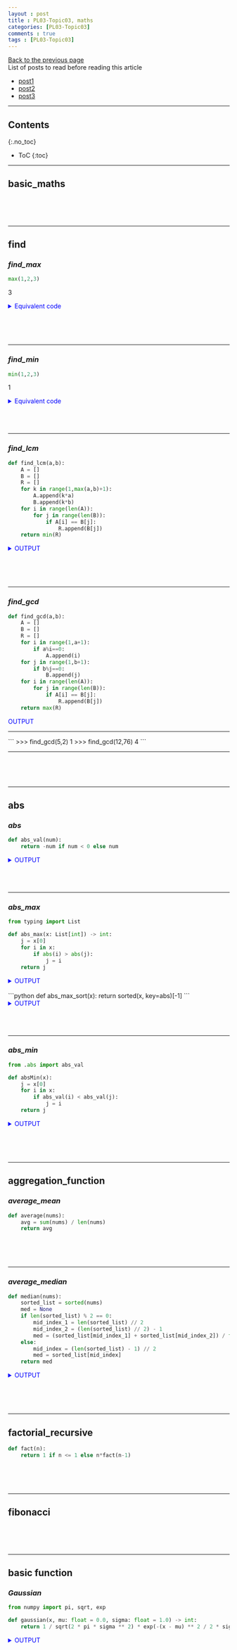 ```yaml
---
layout : post
title : PL03-Topic03, maths
categories: [PL03-Topic03]
comments : true
tags : [PL03-Topic03]
---
```

[Back to the previous page](https://userdyk-github.github.io/pl03/PL03-Contents.html) <br>
List of posts to read before reading this article
- <a href='https://userdyk-github.github.io/'>post1</a>
- <a href='https://userdyk-github.github.io/'>post2</a>
- <a href='https://userdyk-github.github.io/'>post3</a>

---

## Contents
{:.no_toc}

* ToC
{:toc}

<hr class="division1">

## **basic_maths**

<br><br><br>

<hr class="division2">




## **find**

### ***find_max***

```python
max(1,2,3)
```
<span class="jb-medium">3</span>
<details markdown="1">
<summary class='jb-small' style="color:blue">Equivalent code</summary>
<hr class='division3'>
```python
def find_max(nums):
    max = nums[0]
    for x in nums:
        if x > max:
            max = x
    print(max)
```
<hr class='division3'>
</details>



<br><br><br>

---

### ***find_min***

```python
min(1,2,3)
```
<span class="jb-medium">1</span>
<details markdown="1">
<summary class='jb-small' style="color:blue">Equivalent code</summary>
<hr class='division3'>
```python
def find_min(x):
    min_num = x[0]
    for i in x:
        if min_num > i:
            min_num = i
    return min_num
```
<hr class='division3'>
</details>
<br><br><br>

---

### ***find_lcm***

```python
def find_lcm(a,b):
    A = []
    B = []
    R = []
    for k in range(1,max(a,b)+1):
        A.append(k*a)
        B.append(k*b)
    for i in range(len(A)):
        for j in range(len(B)):
            if A[i] == B[j]:
                R.append(B[j])
    return min(R)
```
<details markdown="1">
<summary class='jb-small' style="color:blue">OUTPUT</summary>
<hr class='division3'>
```
>>> find_lcm(5,2)
10
>>> find_lcm(12,76)
228
```
<hr class='division3'>
</details>

<br><br><br>

---

### ***find_gcd***

```python
def find_gcd(a,b):
    A = []
    B = []
    R = []
    for i in range(1,a+1):
        if a%i==0:
            A.append(i)
    for j in range(1,b+1):
        if b%j==0:
            B.append(j)
    for i in range(len(A)):
        for j in range(len(B)):
            if A[i] == B[j]:
                R.append(B[j])
    return max(R)
```
<summary class='jb-small' style="color:blue">OUTPUT</summary>
<hr class='division3'>
```
>>> find_gcd(5,2)
1
>>> find_gcd(12,76)
4
```
<hr class='division3'>
</details>
<br><br><br>
<hr class="division2">

## **abs**

### ***abs***

```python
def abs_val(num):
    return -num if num < 0 else num
```
<details markdown="1">
<summary class='jb-small' style="color:blue">OUTPUT</summary>
<hr class='division3'>
```
>>> abs_val(-5)
5
>>> abs_val(0)
0
```
<hr class='division3'>
</details>
<br><br><br>

---

### ***abs_max***

```python
from typing import List

def abs_max(x: List[int]) -> int:
    j = x[0]
    for i in x:
        if abs(i) > abs(j):
            j = i
    return j
```
<details markdown="1">
<summary class='jb-small' style="color:blue">OUTPUT</summary>
<hr class='division3'>
```
>>> abs_max([0,5,1,11])
11
>>> abs_max([3,-10,-2])
-10
```
<hr class='division3'>
</details>
<br>
```python
def abs_max_sort(x):
    return sorted(x, key=abs)[-1]
```
<details markdown="1">
<summary class='jb-small' style="color:blue">OUTPUT</summary>
<hr class='division3'>
```
>>> abs_max_sort([0,5,1,11])
11
>>> abs_max_sort([3,-10,-2])
-10
```
<hr class='division3'>
</details>
<br><br><br>

---

### ***abs_min***

```python
from .abs import abs_val

def absMin(x):
    j = x[0]
    for i in x:
        if abs_val(i) < abs_val(j):
            j = i
    return j
```

<details markdown="1">
<summary class='jb-small' style="color:blue">OUTPUT</summary>
<hr class='division3'>
```
>>> absMin([0,5,1,11])
0
>>> absMin([3,-10,-2])
-2
```
<hr class='division3'>
</details>

<br><br><br>

<hr class="division2">

## **aggregation_function**

### ***average_mean***

```python
def average(nums):
    avg = sum(nums) / len(nums)
    return avg
```

<br><br><br>

---

### ***average_median***

```python
def median(nums):
    sorted_list = sorted(nums)
    med = None
    if len(sorted_list) % 2 == 0:
        mid_index_1 = len(sorted_list) // 2
        mid_index_2 = (len(sorted_list) // 2) - 1
        med = (sorted_list[mid_index_1] + sorted_list[mid_index_2]) / float(2)
    else:
        mid_index = (len(sorted_list) - 1) // 2
        med = sorted_list[mid_index]
    return med
```

<details markdown="1">
<summary class='jb-small' style="color:blue">OUTPUT</summary>
<hr class='division3'>
```
>>> median([0])
0
>>> median([4,1,3,2])
2.5
```
<hr class='division3'>
</details>

<br><br><br>

<hr class="division2">

## **factorial_recursive**

```python
def fact(n):
    return 1 if n <= 1 else n*fact(n-1)
```

<br><br><br>

<hr class="division2">

## **fibonacci**

<br><br><br>

<hr class="division2">

## **basic function**

### ***Gaussian***

```python
from numpy import pi, sqrt, exp

def gaussian(x, mu: float = 0.0, sigma: float = 1.0) -> int:
    return 1 / sqrt(2 * pi * sigma ** 2) * exp(-(x - mu) ** 2 / 2 * sigma ** 2)
```
<details markdown="1">
<summary class='jb-small' style="color:blue">OUTPUT</summary>
<hr class='division3'>
```
>>> gaussian(1)
0.24197072451914337
  
>>> gaussian(24)
3.342714441794458e-126
Supports NumPy Arrays
Use numpy.meshgrid with this to generate gaussian blur on images.
>>> import numpy as np
>>> x = np.arange(15)
>>> gaussian(x)
array([3.98942280e-01, 2.41970725e-01, 5.39909665e-02, 4.43184841e-03,
       1.33830226e-04, 1.48671951e-06, 6.07588285e-09, 9.13472041e-12,
       5.05227108e-15, 1.02797736e-18, 7.69459863e-23, 2.11881925e-27,
       2.14638374e-32, 7.99882776e-38, 1.09660656e-43])
           
>>> gaussian(15)
5.530709549844416e-50

>>> gaussian(10**234) # doctest: +IGNORE_EXCEPTION_DETAIL
Traceback (most recent call last):
    ...
OverflowError: (34, 'Result too large')

>>> gaussian(10**-326)
0.3989422804014327

>>> gaussian(2523, mu=234234, sigma=3425)
0.0
```
<hr class='division3'>
</details>

<br><br><br>

---

### ***softmax***

```python
def softmax(vector):
    exponentVector = np.exp(vector)
    sumOfExponents = np.sum(exponentVector)
    softmax_vector = exponentVector / sumOfExponents
    return softmax_vector
```
<details markdown="1">
<summary class='jb-small' style="color:blue">OUTPUT</summary>
<hr class='division3'>
```
>>> np.ceil(np.sum(softmax([1,2,3,4])))
1.0

>>> vec = np.array([5,5])
>>> softmax(vec)
array([0.5, 0.5])

>>> softmax([0])
array([1.])
```
<hr class='division3'>
</details>

<br><br><br>

<hr class="division2">

## **integral**

### ***simpson_rule***

```python
```

---

<br><br><br>

### ***trapezoidal_rule***

```python
```

<br><br><br>

<hr class="division1">

List of posts followed by this article
- [post1](https://userdyk-github.github.io/)
- <a href='https://userdyk-github.github.io/'>post2</a>
- <a href='https://userdyk-github.github.io/'>post3</a>

---

Reference
- <a href='https://github.com/TheAlgorithms/Python' target="_blank">TheAlgorithms</a>
- <a href='https://userdyk-github.github.io/'>post3</a>

---

<details markdown="1">
<summary class='jb-small' style="color:blue">OUTPUT</summary>
<hr class='division3'>
```

```
<hr class='division3'>
</details>

